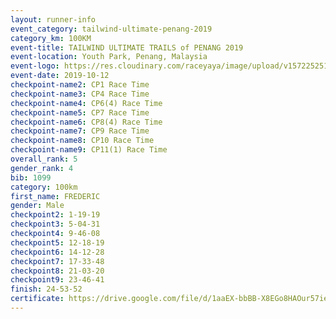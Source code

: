 ```yaml
---
layout: runner-info 
event_category: tailwind-ultimate-penang-2019 
category_km: 100KM 
event-title: TAILWIND ULTIMATE TRAILS of PENANG 2019 
event-location: Youth Park, Penang, Malaysia 
event-logo: https://res.cloudinary.com/raceyaya/image/upload/v1572252513/logo/utop-2019_h9tzys.jpg 
event-date: 2019-10-12 
checkpoint-name2: CP1 Race Time 
checkpoint-name3: CP4 Race Time 
checkpoint-name4: CP6(4) Race Time 
checkpoint-name5: CP7 Race Time 
checkpoint-name6: CP8(4) Race Time 
checkpoint-name7: CP9 Race Time 
checkpoint-name8: CP10 Race Time 
checkpoint-name9: CP11(1) Race Time 
overall_rank: 5
gender_rank: 4
bib: 1099
category: 100km
first_name: FREDERIC
gender: Male
checkpoint2: 1-19-19
checkpoint3: 5-04-31
checkpoint4: 9-46-08
checkpoint5: 12-18-19
checkpoint6: 14-12-28
checkpoint7: 17-33-48
checkpoint8: 21-03-20
checkpoint9: 23-46-41
finish: 24-53-52
certificate: https://drive.google.com/file/d/1aaEX-bbBB-X8EGo8HAOur57ieiZ9JWDe/view?usp=sharing
---
```

